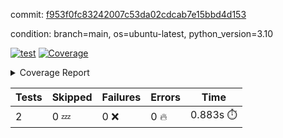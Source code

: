 commit: [f953f0fc83242007c53da02cdcab7e15bbd4d153](https://github.com/rcmdnk/python-template/tree/f953f0fc83242007c53da02cdcab7e15bbd4d153)

condition: branch=main, os=ubuntu-latest, python_version=3.10

[![test](https://github.com/rcmdnk/python-template/actions/workflows/test.yml/badge.svg)](https://github.com/rcmdnk/python-template/actions/runs/8503734894)
<a href="https://github.com/rcmdnk/python-template/blob/f953f0fc83242007c53da02cdcab7e15bbd4d153/README.md"><img alt="Coverage" src="https://img.shields.io/badge/Coverage-100%25-brightgreen.svg" /></a><details><summary>Coverage Report </summary><table><tr><th>File</th><th>Stmts</th><th>Miss</th><th>Cover</th></tr><tbody><tr><td><b>TOTAL</b></td><td><b>4</b></td><td><b>0</b></td><td><b>100%</b></td></tr></tbody></table></details>

| Tests | Skipped | Failures | Errors | Time |
| ----- | ------- | -------- | -------- | ------------------ |
| 2 | 0 :zzz: | 0 :x: | 0 :fire: | 0.883s :stopwatch: |


